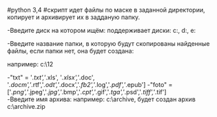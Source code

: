 #python 3,4
#скрипт идет файлы по маске в заданной директории, копирует и архивирует их в задданую папку.

-Введите диск на котором ищём:
поддерживает диски: c:, d:, e: 

-Введите название папки, в которую будут скопированы найденные файлы, если папки нет, она будет создана:

например: c:\12

-"txt" = '*.txt','*.xls', '*.xlsx','*.doc', '*.docm','*.rtf','*.odt','*.docx','*.fb2','*.log','*.pdf','*.epub']
-"foto" =['*.png','*.jpeg','*.jpg','*.bmp','*.cpt','*.gif','*.tga','*.psd','*.tiff','*.tif']  
-Введите имя архива:
например: c:\archive, будет создан архив c:\archive.zip

